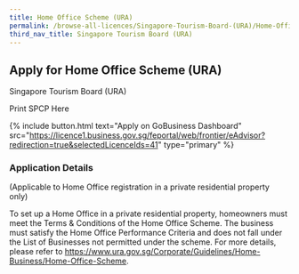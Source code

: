 ```yaml
---
title: Home Office Scheme (URA)
permalink: /browse-all-licences/Singapore-Tourism-Board-(URA)/Home-Office-Scheme-(URA)
third_nav_title: Singapore Tourism Board (URA)
---
```


## Apply for Home Office Scheme (URA)

Singapore Tourism Board (URA)

Print SPCP Here


{% include button.html text="Apply on GoBusiness Dashboard" src="https://licence1.business.gov.sg/feportal/web/frontier/eAdvisor?redirection=true&selectedLicenceIds=41" type="primary" %}

### Application Details

<p>(Applicable to Home Office registration in a private residential property only)</p>
<p>To set up a Home Office in a private residential property, homeowners must meet the Terms &amp; Conditions of the Home Office Scheme. The business must satisfy the Home Office Performance Criteria and does not fall under the List of Businesses not permitted under the scheme. For more details, please refer to&nbsp;<a href="https://www.ura.gov.sg/Corporate/Guidelines/Home-Business/Home-Office-Scheme" target="_blank" rel="noopener">https://www.ura.gov.sg/Corporate/Guidelines/Home-Business/Home-Office-Scheme</a>.&nbsp;</p>

